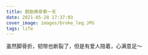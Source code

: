 ```yaml
---
title: 脱胎换骨第一天
date: 2021-05-28 17:37:03
cover_image: images/broke_leg.JPG
tags: life
---
```


虽然脚骨折，韧带也断裂了，但是有爱人陪着，心满意足～